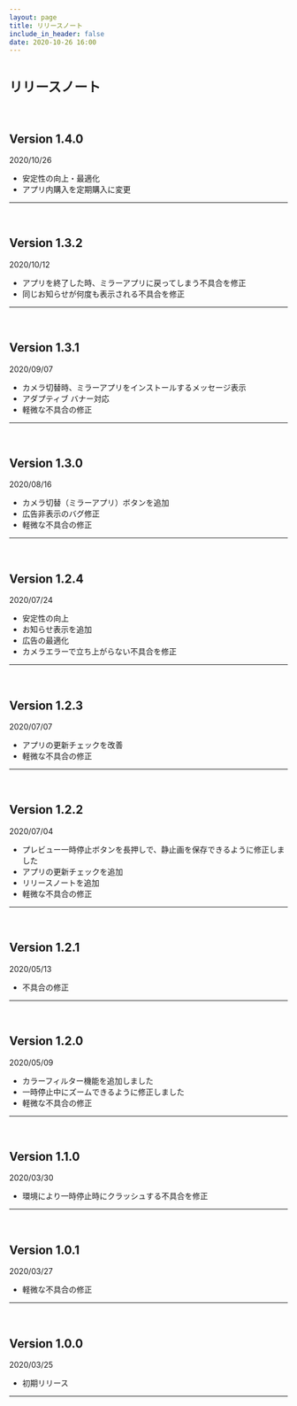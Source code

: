 ```yaml
---
layout: page
title: リリースノート
include_in_header: false
date: 2020-10-26 16:00
---
```


# `リリースノート`
<br>

## **Version 1.4.0**
2020/10/26
- 安定性の向上・最適化
- アプリ内購入を定期購入に変更
---
<br>

## **Version 1.3.2**
2020/10/12
- アプリを終了した時、ミラーアプリに戻ってしまう不具合を修正
- 同じお知らせが何度も表示される不具合を修正
---
<br>

## **Version 1.3.1**
2020/09/07
- カメラ切替時、ミラーアプリをインストールするメッセージ表示
- アダプティブ バナー対応
- 軽微な不具合の修正
---
<br>

## **Version 1.3.0**
2020/08/16
- カメラ切替（ミラーアプリ）ボタンを追加
- 広告非表示のバグ修正
- 軽微な不具合の修正
---
<br>

## **Version 1.2.4**
2020/07/24
- 安定性の向上
- お知らせ表示を追加
- 広告の最適化
- カメラエラーで立ち上がらない不具合を修正
---
<br>

## **Version 1.2.3**
2020/07/07
- アプリの更新チェックを改善
- 軽微な不具合の修正
---
<br>

## **Version 1.2.2**
2020/07/04
- プレビュー一時停止ボタンを長押しで、静止画を保存できるように修正しました
- アプリの更新チェックを追加
- リリースノートを追加
- 軽微な不具合の修正
---
<br>

## **Version 1.2.1**
2020/05/13
- 不具合の修正
---
<br>

## **Version 1.2.0**
2020/05/09
- カラーフィルター機能を追加しました
- 一時停止中にズームできるように修正しました
- 軽微な不具合の修正
---
<br>

## **Version 1.1.0**
2020/03/30
- 環境により一時停止時にクラッシュする不具合を修正
---
<br>

## **Version 1.0.1**
2020/03/27
- 軽微な不具合の修正
---
<br>

## **Version 1.0.0**
2020/03/25
- 初期リリース
---
<br>